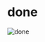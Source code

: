 # done
![done](https://github.com/mitguy/done/assets/164416260/d743c22b-dd32-4c74-909e-6d603f15b205)
